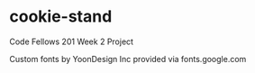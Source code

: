 # cookie-stand
Code Fellows 201 Week 2 Project

Custom fonts by YoonDesign Inc provided via fonts.google.com

